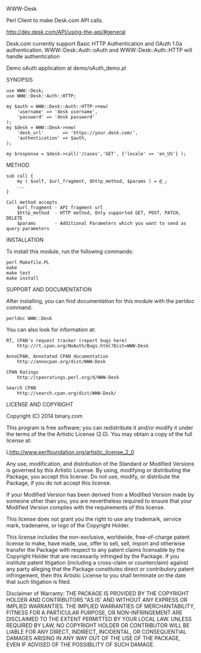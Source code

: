 WWW-Desk

Perl Client to make Desk.com API calls.

http://dev.desk.com/API/using-the-api/#general

Desk.com currently support Basic HTTP Authentication and OAuth 1.0a authentication.
WWW::Desk::Auth::oAuth and WWW::Desk::Auth::HTTP will handle authentication

Demo oAuth application at demo/oAuth_demo.pl

SYNOPSIS

    use WWW::Desk;
    use WWW::Desk::Auth::HTTP;

    my $auth = WWW::Desk::Auth::HTTP->new(
        'username' => 'desk username',
        'password' => 'desk password'
    );
    my $desk = WWW::Desk->new(
        'desk_url'       => 'https://your.desk.com/',
        'authentication' => $auth,
    );

    my $response = $desk->call('/cases','GET', {'locale' => 'en_US'} );

METHOD

    sub call {
        my ( $self, $url_fragment, $http_method, $params ) = @_;
        ...
    }

    Call method accepts
        $url_fragment - API fragment url
        $http_method  - HTTP method, Only supported GET, POST, PATCH, DELETE
        $params       - Additional Parameters which you want to send as query parameters


INSTALLATION

To install this module, run the following commands:

	perl Makefile.PL
	make
	make test
	make install

SUPPORT AND DOCUMENTATION

After installing, you can find documentation for this module with the
perldoc command.

    perldoc WWW::Desk

You can also look for information at:

    RT, CPAN's request tracker (report bugs here)
        http://rt.cpan.org/NoAuth/Bugs.html?Dist=WWW-Desk

    AnnoCPAN, Annotated CPAN documentation
        http://annocpan.org/dist/WWW-Desk

    CPAN Ratings
        http://cpanratings.perl.org/d/WWW-Desk

    Search CPAN
        http://search.cpan.org/dist/WWW-Desk/


LICENSE AND COPYRIGHT

Copyright (C) 2014 binary.com

This program is free software; you can redistribute it and/or modify it
under the terms of the the Artistic License (2.0). You may obtain a
copy of the full license at:

L<http://www.perlfoundation.org/artistic_license_2_0>

Any use, modification, and distribution of the Standard or Modified
Versions is governed by this Artistic License. By using, modifying or
distributing the Package, you accept this license. Do not use, modify,
or distribute the Package, if you do not accept this license.

If your Modified Version has been derived from a Modified Version made
by someone other than you, you are nevertheless required to ensure that
your Modified Version complies with the requirements of this license.

This license does not grant you the right to use any trademark, service
mark, tradename, or logo of the Copyright Holder.

This license includes the non-exclusive, worldwide, free-of-charge
patent license to make, have made, use, offer to sell, sell, import and
otherwise transfer the Package with respect to any patent claims
licensable by the Copyright Holder that are necessarily infringed by the
Package. If you institute patent litigation (including a cross-claim or
counterclaim) against any party alleging that the Package constitutes
direct or contributory patent infringement, then this Artistic License
to you shall terminate on the date that such litigation is filed.

Disclaimer of Warranty: THE PACKAGE IS PROVIDED BY THE COPYRIGHT HOLDER
AND CONTRIBUTORS "AS IS' AND WITHOUT ANY EXPRESS OR IMPLIED WARRANTIES.
THE IMPLIED WARRANTIES OF MERCHANTABILITY, FITNESS FOR A PARTICULAR
PURPOSE, OR NON-INFRINGEMENT ARE DISCLAIMED TO THE EXTENT PERMITTED BY
YOUR LOCAL LAW. UNLESS REQUIRED BY LAW, NO COPYRIGHT HOLDER OR
CONTRIBUTOR WILL BE LIABLE FOR ANY DIRECT, INDIRECT, INCIDENTAL, OR
CONSEQUENTIAL DAMAGES ARISING IN ANY WAY OUT OF THE USE OF THE PACKAGE,
EVEN IF ADVISED OF THE POSSIBILITY OF SUCH DAMAGE.

